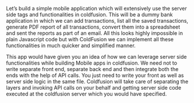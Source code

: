 Let’s build a simple mobile application which will extensively use the server side tags and functionalities in coldfusion.
This will be a dummy bank application in which we can add transactions, list all the saved transactions, generate PDF report of all transactions, convert them into a spreadsheet and sent the reports as part of an email.
All this looks highly impossible in plain Javascript code but with ColdFusion we can implement all these functionalities in much quicker and simplified manner.

This app would have given you an idea of how we can leverage server side functionalities while building Mobile apps in coldfusion. We need not to write separate front end, separate back end and then integrate both the ends with the help of API calls. You just need to write your front as well as server side logic in the same file. Coldfusion will take care of separating the layers and invoking API calls on your behalf and getting server side code executed at the coldfusion server which you would have specified.
